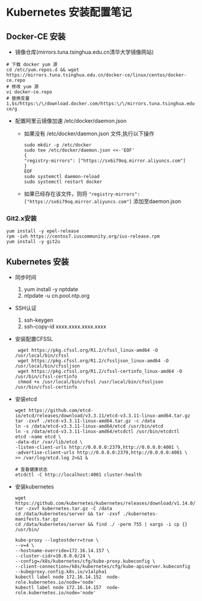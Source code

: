 # Kubernetes 安装配置笔记

## Docker-CE 安装

- 镜像仓库(mirrors.tuna.tsinghua.edu.cn清华大学镜像网站)

```shell
# 下载 docker yum 源
cd /etc/yum.repos.d && wget https://mirrors.tuna.tsinghua.edu.cn/docker-ce/linux/centos/docker-ce.repo
# 修改 yum 源
vi docker-ce.repo
# 替换变量
1,$s/https:\/\/download.docker.com/https:\/\/mirrors.tuna.tsinghua.edu.cn\/docker-ce/g
```

- 配置阿里云镜像加速 /etc/docker/daemon.json

  - 如果没有 /etc/docker/daemon.json 文件,执行以下操作

    ```shell
    sudo mkdir -p /etc/docker
    sudo tee /etc/docker/daemon.json <<-'EOF'
    {
    "registry-mirrors": ["https://sx6i79oq.mirror.aliyuncs.com"]
    }
    EOF
    sudo systemctl daemon-reload
    sudo systemctl restart docker
    ```

  - 如果已经存在该文件，则将 `"registry-mirrors": ["https://sx6i79oq.mirror.aliyuncs.com"]` 添加至daemon.json

### Git2.x安装

```shell
yum install -y epel-release
rpm -ivh https://centos7.iuscommunity.org/ius-release.rpm
yum install -y git2u
```

## Kubernetes 安装

- 同步时间
  1. yum install -y nptdate
  2. ntpdate -u cn.pool.ntp.org

- SSH认证
  1. ssh-keygen
  2. ssh-copy-id xxxx.xxxx.xxxx.xxxx

- 安装配置CFSSL

   ```shell
    wget https://pkg.cfssl.org/R1.2/cfssl_linux-amd64 -O /usr/local/bin/cfssl
    wget https://pkg.cfssl.org/R1.2/cfssljson_linux-amd64 -O /usr/local/bin/cfssljson
    wget https://pkg.cfssl.org/R1.2/cfssl-certinfo_linux-amd64 -O /usr/bin/cfssl-certinfo
    chmod +x /usr/local/bin/cfssl /usr/local/bin/cfssljson /usr/bin/cfssl-certinfo
    ```

- 安装etcd

  ```shell
  wget https://github.com/etcd-io/etcd/releases/download/v3.3.11/etcd-v3.3.11-linux-amd64.tar.gz
  tar -zxvf ./etcd-v3.3.11-linux-amd64.tar.gz -c /data
  ln -s /data/etcd-v3.3.11-linux-amd64/etcd /usr/bin/etcd
  ln -s /data/etcd-v3.3.11-linux-amd64/etcdctl /usr/bin/etcdctl
  etcd -name etcd \
  -data-dir /var/lib/etcd \
  -listen-client-urls http://0.0.0.0:2379,http://0.0.0.0:4001 \
  -advertise-client-urls http://0.0.0.0:2379,http://0.0.0.0:4001 \
  >> /var/log/etcd.log 2>&1 &

  # 查看健康状态
  etcdctl -C http://localhost:4001 cluster-health
  ```

- 安装kubernetes

  ```shell
  wget https://github.com/kubernetes/kubernetes/releases/download/v1.14.0/kubernetes.tar.gz
  tar -zxvf kubernetes.tar.gz -C /data
  cd /data/kubernetes/server && tar -zxvf ./kubernetes-manifests.tar.gz
  cd /data/kubernetes/server && find ./ -perm 755 | xargs -i cp {} /usr/bin/

  kube-proxy --logtostderr=true \
  --v=4 \
  --hostname-override=172.16.14.157 \
  --cluster-cidr=10.0.0.0/24 \
  --config=/k8s/kubernetes/cfg/kube-proxy.kubeconfig \
  --client-connection=/k8s/kubernetes/cfg/kube-apiserver.kubeconfig
  --kubeproxy.config.k8s.io/v1alpha1
  kubectl label node 172.16.14.152  node-role.kubernetes.io/node='node'
  kubectl label node 172.16.14.157  node-role.kubernetes.io/node='node'
  ```
